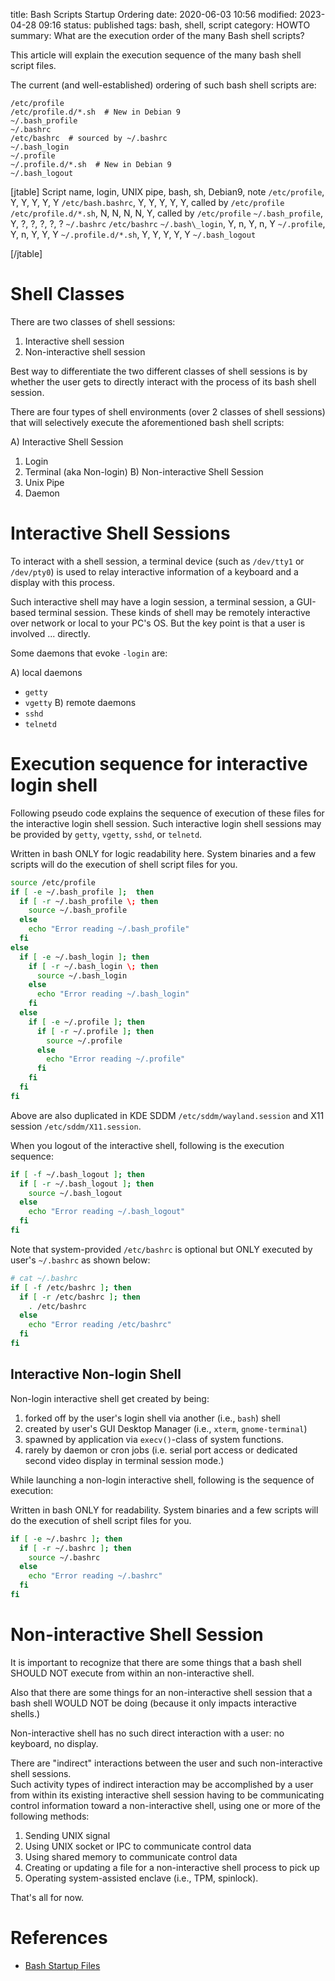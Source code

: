title: Bash Scripts Startup Ordering
date: 2020-06-03 10:56
modified: 2023-04-28 09:16
status: published
tags: bash, shell, script
category: HOWTO
summary: What are the execution order of the many Bash shell scripts?

This article will explain the execution sequence of the many bash shell script files.

The current (and well-established) ordering of such bash shell scripts are:

    /etc/profile
    /etc/profile.d/*.sh  # New in Debian 9
    ~/.bash_profile
    ~/.bashrc
    /etc/bashrc  # sourced by ~/.bashrc
    ~/.bash_login
    ~/.profile
    ~/.profile.d/*.sh  # New in Debian 9
    ~/.bash_logout

[jtable]
Script name, login, UNIX pipe, bash, sh, Debian9, note
`/etc/profile`, Y, Y, Y, Y, Y
`/etc/bash.bashrc`, Y, Y, Y, Y, Y, called by `/etc/profile`
`/etc/profile.d/*.sh`, N, N, N, N, Y, called by `/etc/profile`
`~/.bash_profile`, Y, ?, ?, ?, ?, ?
`~/.bashrc`
`/etc/bashrc`
`~/.bash\_login`, Y, n, Y, n, Y
`~/.profile`, Y, n, Y, Y, Y
`~/.profile.d/*.sh`, Y, Y, Y, Y, Y
`~/.bash_logout`

[/jtable]

Shell Classes
=============

There are two classes of shell sessions:

1.  Interactive shell session
2.  Non-interactive shell session

Best way to differentiate the two different classes of shell sessions is 
by whether the user gets to directly interact with the process of its 
bash shell session.

There are four types of shell environments (over 2 classes of shell sessions) that will selectively execute the aforementioned bash shell scripts:

A)  Interactive Shell Session
 1.  Login 
 2.  Terminal (aka Non-login)
B)  Non-interactive Shell Session
 3.  Unix Pipe
 4.  Daemon

Interactive Shell Sessions
==========================

To interact with a shell session, a terminal device 
(such as `/dev/tty1` or `/dev/pty0`) is used to relay interactive 
information of a keyboard and a display with this process.

Such interactive shell may have a login session, a terminal session, 
a GUI-based terminal session.  These kinds of shell may be remotely
interactive over network or local to your PC's OS.  But the key point
is that a user is involved ... directly.

Some daemons that evoke `-login` are:

A) local daemons
 * `getty`
 * `vgetty`
B) remote daemons
 * `sshd`
 * `telnetd`


Execution sequence for interactive login shell
==============================================

Following pseudo code explains the sequence of execution of these files
for the interactive login shell session.  Such interactive login shell 
sessions may be provided by `getty`, `vgetty`, `sshd`, or `telnetd`.

Written in bash ONLY for logic readability here.  System binaries 
and a few scripts will do the execution of shell script files for you.
```bash
source /etc/profile
if [ -e ~/.bash_profile ];  then
  if [ -r ~/.bash_profile \; then
    source ~/.bash_profile
  else
    echo "Error reading ~/.bash_profile"
  fi
else
  if [ -e ~/.bash_login ]; then
    if [ -r ~/.bash_login \; then
      source ~/.bash_login
    else
      echo "Error reading ~/.bash_login"
    fi
  else
    if [ -e ~/.profile ]; then
      if [ -r ~/.profile ]; then
        source ~/.profile
      else
        echo "Error reading ~/.profile"
      fi
    fi
  fi
fi
```
Above are also duplicated in KDE SDDM `/etc/sddm/wayland.session` and X11 session
`/etc/sddm/X11.session`.

When you logout of the interactive shell, following is the 
execution sequence:

```bash
if [ -f ~/.bash_logout ]; then
  if [ -r ~/.bash_logout ]; then
    source ~/.bash_logout
  else
    echo "Error reading ~/.bash_logout"
  fi
fi
```

Note that system-provided `/etc/bashrc` is optional but ONLY 
executed by user's `~/.bashrc` as shown below:

```bash
# cat ~/.bashrc
if [ -f /etc/bashrc ]; then
  if [ -r /etc/bashrc ]; then
    . /etc/bashrc
  else
    echo "Error reading /etc/bashrc"
  fi
fi
```

Interactive Non-login Shell
---------------------------

Non-login interactive shell get created by being:

1. forked off by the user's login shell via another (i.e., `bash`) shell
2. created by user's GUI Desktop Manager (i.e., `xterm`, `gnome-terminal`)
3. spawned by application via `execv()`-class of system functions.
4. rarely by daemon or cron jobs (i.e. serial port access or dedicated second
   video display in terminal session mode.)

While launching a non-login interactive shell, following is the sequence of execution:

Written in bash ONLY for readability.  System binaries and a few scripts
will do the execution of shell script files for you.
```bash
if [ -e ~/.bashrc ]; then
  if [ -r ~/.bashrc ]; then
    source ~/.bashrc
  else
    echo "Error reading ~/.bashrc"
  fi
fi
```

Non-interactive Shell Session
=============================

It is important to recognize that there are some things that a bash 
shell SHOULD NOT execute from within an non-interactive shell.

Also that there are some things for an non-interactive shell session
that a bash shell WOULD NOT be doing (because it only impacts 
interactive shells.)

Non-interactive shell has no such direct interaction with a user: no 
keyboard, no display.

There are "indirect" interactions between the user and such 
non-interactive shell sessions.  
Such activity types of indirect interaction may be accomplished by a 
user from within its existing interactive shell session having to be
communicating control information toward a non-interactive shell, 
using one or more of the following methods:

1. Sending UNIX signal 
2. Using UNIX socket or IPC to communicate control data
3. Using shared memory to communicate control data
4. Creating or updating a file for a non-interactive shell process to pick up
5. Operating system-assisted enclave (i.e., TPM, spinlock).

That's all for now.

References
==========
* [Bash Startup Files](https://www.gnu.org/software/bash/manual/html_node/Bash-Startup-Files.html)
